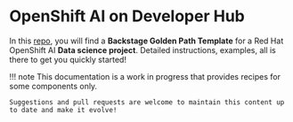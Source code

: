 # OpenShift AI on Developer Hub

In this [repo](https://github.com/stefan-bergstein/rhoai-on-rhdh-template), you will find a **Backstage Golden Path Template** for a Red Hat OpenShift AI **Data science project**.
Detailed instructions, examples, all is there to get you quickly started!

!!! note
    This documentation is a work in progress that provides recipes for some components only.

    Suggestions and pull requests are welcome to maintain this content up to date and make it evolve!

